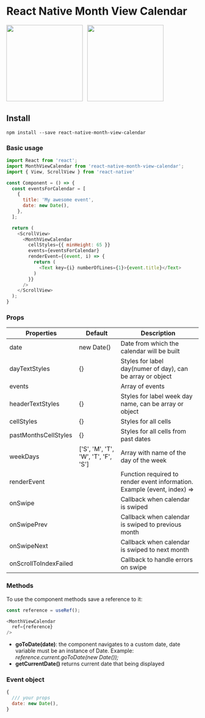 # React Native Month View Calendar

<p>
<img src="screenshots/1.png?raw=1" width="200" />
&nbsp;
<img src="screenshots/2.png?raw=1" width="200" />
</p>

## Install

```
npm install --save react-native-month-view-calendar
```

### Basic usage
```js
import React from 'react';
import MonthViewCalendar from 'react-native-month-view-calendar';
import { View, ScrollView } from 'react-native'

const Component = () => {
  const eventsForCalendar = [
  	{
  	  title: 'My awesome event',
  	  date: new Date(),
  	},
  ];

  return (
    <ScrollView>
      <MonthViewCalendar
        cellStyles={{ minHeight: 65 }}
        events={eventsForCalendar}
        renderEvent={(event, i) => {
          return (
            <Text key={i} numberOfLines={1}>{event.title}</Text>
          )
        }}
      />
    </ScrollView>
  );
}
```
### Props

| Properties | Default | Description|
| --- | --- | ---|
|date            |new Date()|Date from which the calendar will be built|
|dayTextStyles   |{}|Styles for label day(numer of day), can be array or object|
|events          || Array of events|
|headerTextStyles|{}|Styles for label week day name, can be array or object|
|cellStyles      |{}|Styles for all cells|
|pastMonthsCellStyles|{}|Styles for all cells from past dates|
|weekDays        |['S', 'M', 'T', 'W', 'T', 'F', 'S']|Array with name of the day of the week|
|renderEvent     ||Function required to render event information. Example (event, index) => <Event key={index} />|
|onSwipe         ||Callback when calendar is swiped|
|onSwipePrev     ||Callback when calendar is swiped to previous month|
|onSwipeNext     ||Callback when calendar is swiped to next month|
|onScrollToIndexFailed || Callback to handle errors on swipe|

### Methods
To use the component methods save a reference to it:

```js
const reference = useRef();

<MonthViewCalendar
  ref={reference}
/>
```
* __goToDate(date)__: the component navigates to a custom date, date variable must be an instance of Date. Example: _reference.current.goToDate(new Date());_
* __getCurrentDate()__ returns current date that being displayed

### Event object
```js
{
  /// your props
  date: new Date(),
}
```